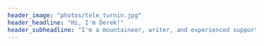 ```yaml
---
header_image: "photos/tele_turnin.jpg"
header_headline: "Hi, I'm Derek!"
header_subheadline: "I'm a mountaineer, writer, and experienced support engineer living in Silverton, CO."
---
```

